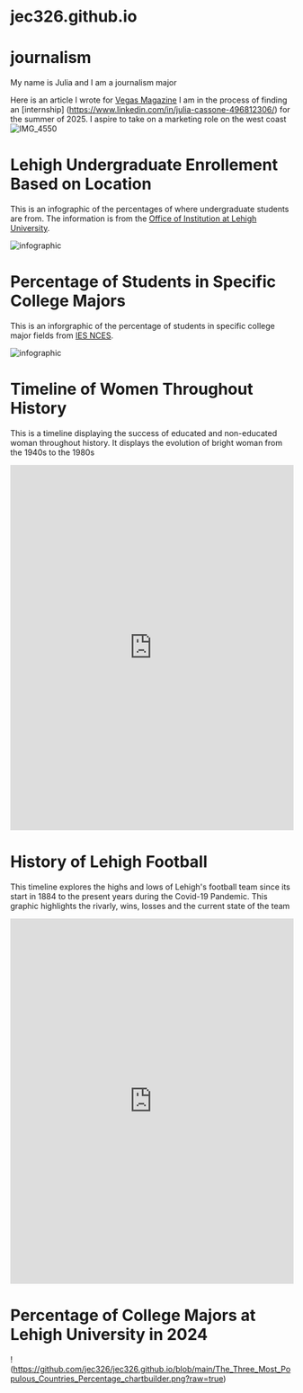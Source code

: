 # jec326.github.io 

# journalism
My name is Julia and I am a journalism major

Here is an article I wrote for [Vegas Magazine](https://vegasmagazine.com/electric-daisy-carnival-ultimate-guide)
I am in the process of finding an [internship] (https://www.linkedin.com/in/julia-cassone-496812306/) for the summer of 2025. I aspire to take on a marketing role on the west coast
![IMG_4550](https://github.com/user-attachments/assets/3b39f0ef-76c7-460e-9e08-83e5d56b6bb6)

# Lehigh Undergraduate Enrollement Based on Location 
This is an infographic of the percentages of where undergraduate students are from. The information is from the [Office of Institution at Lehigh University](https://data.lehigh.edu/sites/data.lehigh.edu/files/LUprofile_2024.pdf). 

![infographic](https://github.com/jec326/jec326.github.io/blob/main/Gray%20Peach%20Purple%20Green%20Modern%20Production%20Performance%20Data%20Report.jpg?raw=true)

# Percentage of Students in Specific College Majors

This is an inforgraphic of the percentage of students in specific college major fields from [IES NCES](https://nces.ed.gov/fastfacts/display.asp?id=37).

![infographic](https://github.com/jec326/jec326.github.io/blob/main/Simple%20and%20Colorful%20Productivity%20Infographic.jpg?raw=true) 

# Timeline of Women Throughout History 
This is a timeline displaying the success of educated and non-educated woman throughout history. It displays the evolution of bright woman from the 1940s to the 1980s 

<iframe src="https://cdn.knightlab.com/libs/timeline3/latest/embed/index.html?source=1xuY4upIooEeszZ_lCmeNx24eSFWe0rHe9ZdqH2xqVNk&font=Default&lang=en&initial_zoom=2&height=650" width="100%" height="650" frameborder="0"></iframe> 

# History of Lehigh Football
This timeline explores the highs and lows of Lehigh's football team since its start in 1884 to the present years during the Covid-19 Pandemic. This graphic highlights the rivarly, wins, losses and the current state of the team 

<iframe src='https://cdn.knightlab.com/libs/timeline3/latest/embed/index.html?source=1x36b-lIJ2DTQtqG1vvouKqZYIsr1ny2ve-KzP5N0g-g&font=Default&lang=en&initial_zoom=2&height=650' width='100%' height='650' frameborder="0"></iframe>

# Percentage of College Majors at Lehigh University in 2024

! (https://github.com/jec326/jec326.github.io/blob/main/The_Three_Most_Populous_Countries_Percentage_chartbuilder.png?raw=true) 
